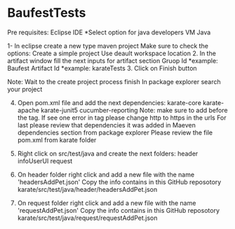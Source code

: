 # BaufestTests
Pre requisites:
Eclipse IDE *Select option for java developers
VM Java 

1- In eclipse create a new type maven project
Make sure to check the options:
Create a simple project
Use deault workspace location
2. In the artifact window fill the next inputs for artifact section
Gruop Id *example: Baufest
Artifact Id *example: karateTests
3. Click on Finish button

Note: Wait to the create project process finish
In package explorer search your project

4. Open pom.xml file and add the next dependencies:
karate-core
karate-apache
karate-junit5
cucumber-reporting
Note: make sure to add before the <dependencies></dependencies> tag.
If see one error in <project> tag please change http to https in the urls 
For last please review that dependencies it was added in Maeven dependencies section from package explorer
Please review the file pom.xml from karate folder

5. Right click on src/test/java and create the next folders:
header
infoUserUI
request

6. On header folder right click and add a new file with the name 'headersAddPet.json'
Copy the info contains in this GitHub reposotory karate/src/test/java/header/headersAddPet.json

8.  On request folder right click and add a new file with the name 'requestAddPet.json'
Copy the info contains in this GitHub reposotory karate/src/test/java/request/requestAddPet.json



